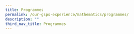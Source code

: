 ```yaml
---
title: Programmes
permalink: /our-gsps-experience/mathematics/programmes/
description: ""
third_nav_title: Programmes
---
```




